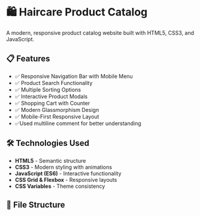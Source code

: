 # 🛍️ Haircare Product Catalog

A modern, responsive product catalog website built with HTML5, CSS3, and JavaScript.

## 📋 Features

- ✅ Responsive Navigation Bar with Mobile Menu
- ✅ Product Search Functionality
- ✅ Multiple Sorting Options
- ✅ Interactive Product Modals
- ✅ Shopping Cart with Counter
- ✅ Modern Glassmorphism Design
- ✅ Mobile-First Responsive Layout
- ✅Used multiline comment for better understanding

## 🛠️ Technologies Used

- **HTML5** - Semantic structure
- **CSS3** - Modern styling with animations
- **JavaScript (ES6)** - Interactive functionality
- **CSS Grid & Flexbox** - Responsive layouts
- **CSS Variables** - Theme consistency

## 📁 File Structure
